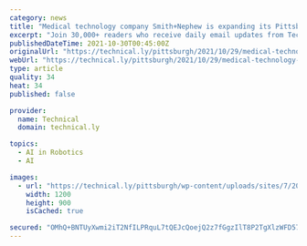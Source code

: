 ```yaml
---
category: news
title: "Medical technology company Smith+Nephew is expanding its Pittsburgh presence with a new office on Robotics Row"
excerpt: "Join 30,000+ readers who receive daily email updates from Technical.ly Pittsburgh robotics experts have a new opportunity ... mechanical engineers, artificial intelligence engineers and cybersecurity experts. “We’re always looking to build our ..."
publishedDateTime: 2021-10-30T00:45:00Z
originalUrl: "https://technical.ly/pittsburgh/2021/10/29/medical-technology-company-smithnephew-is-expanding-its-pittsburgh-presence-with-a-new-office-on-robotics-row/"
webUrl: "https://technical.ly/pittsburgh/2021/10/29/medical-technology-company-smithnephew-is-expanding-its-pittsburgh-presence-with-a-new-office-on-robotics-row/"
type: article
quality: 34
heat: 34
published: false

provider:
  name: Technical
  domain: technical.ly

topics:
  - AI in Robotics
  - AI

images:
  - url: "https://technical.ly/pittsburgh/wp-content/uploads/sites/7/2021/10/Surgical-Skills-scaled-e1635528498554.jpg"
    width: 1200
    height: 900
    isCached: true

secured: "OMhQ+BNTUyXwmi2iT2NfILPRquL7tQEJcQoejQ2z7fGgzIlT8P2TgXlzWFD5710z6QnldFgS/28xZwbj1kI3tre3Ao1U/W2yiJo8s2D+2dxkya9MhhsZEqbsCVHA90rBZO/dq9OV37OD08qv0vT8axV9DZQ6SoNRzpA/mcuSbDFEhuWloIhxqer4xRqIXU57SGoCLJuCt5pL+Xh11c/bSlbwdWmS3q7E7EqOqaXTb4eGM2xBZauxmXZK6/rK/9oTyjJR7482hKAgEsyJsCLTB8JIlFxO115TRke19grHjHzETpLPSZRvxexWb62jtuF6pLJyyZEFQKvolzrpcig9HS2vTKiKIvMEuDEk7GCqvMc=;Qxn68sdsdwaPmQ/djHEepA=="
---
```


